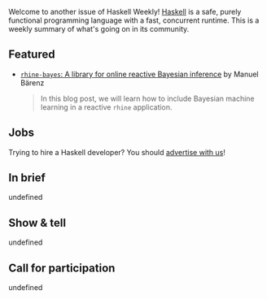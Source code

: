 Welcome to another issue of Haskell Weekly!
[Haskell](https://www.haskell.org) is a safe, purely functional programming language with a fast, concurrent runtime.
This is a weekly summary of what's going on in its community.

## Featured

- [`rhine-bayes`: A library for online reactive Bayesian inference](https://www.tweag.io/blog/2023-10-12-rhine-bayes/) by Manuel Bärenz
  > In this blog post, we will learn how to include Bayesian machine learning in a reactive `rhine` application.

## Jobs

Trying to hire a Haskell developer?
You should [advertise with us](https://haskellweekly.news/advertising.html)!

## In brief

undefined

## Show & tell

undefined

## Call for participation

undefined
